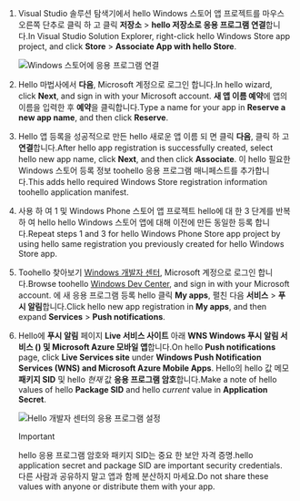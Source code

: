 
1. <span data-ttu-id="cc0f6-101">Visual Studio 솔루션 탐색기에서 hello Windows 스토어 앱 프로젝트를 마우스 오른쪽 단추로 클릭 하 고 클릭 **저장소** > **hello 저장소로 응용 프로그램 연결**합니다.</span><span class="sxs-lookup"><span data-stu-id="cc0f6-101">In Visual Studio Solution Explorer, right-click hello Windows Store app project, and click **Store** > **Associate App with hello Store**.</span></span>

    ![Windows 스토어에 응용 프로그램 연결](./media/app-service-mobile-register-wns/notification-hub-associate-win8-app.png)
2. <span data-ttu-id="cc0f6-103">Hello 마법사에서 **다음**, Microsoft 계정으로 로그인 합니다.</span><span class="sxs-lookup"><span data-stu-id="cc0f6-103">In hello wizard, click **Next**, and sign in with your Microsoft account.</span></span> <span data-ttu-id="cc0f6-104">**새 앱 이름 예약**에 앱의 이름을 입력한 후 **예약**을 클릭합니다.</span><span class="sxs-lookup"><span data-stu-id="cc0f6-104">Type a name for your app in **Reserve a new app name**, and then click **Reserve**.</span></span>
3. <span data-ttu-id="cc0f6-105">Hello 앱 등록을 성공적으로 만든 hello 새로운 앱 이름 되 면 클릭 **다음**, 클릭 하 고 **연결**합니다.</span><span class="sxs-lookup"><span data-stu-id="cc0f6-105">After hello app registration is successfully created, select hello new app name, click **Next**, and then click **Associate**.</span></span> <span data-ttu-id="cc0f6-106">이 hello 필요한 Windows 스토어 등록 정보 toohello 응용 프로그램 매니페스트를 추가합니다.</span><span class="sxs-lookup"><span data-stu-id="cc0f6-106">This adds hello required Windows Store registration information toohello application manifest.</span></span>
4. <span data-ttu-id="cc0f6-107">사용 하 여 1 및 Windows Phone 스토어 앱 프로젝트 hello에 대 한 3 단계를 반복 하 여 hello hello Windows 스토어 앱에 대해 이전에 만든 동일한 등록 합니다.</span><span class="sxs-lookup"><span data-stu-id="cc0f6-107">Repeat steps 1 and 3 for hello Windows Phone Store app project by using hello same registration you previously created for hello Windows Store app.</span></span>  
5. <span data-ttu-id="cc0f6-108">Toohello 찾아보기 [Windows 개발자 센터](https://dev.windows.com/en-us/overview), Microsoft 계정으로 로그인 합니다.</span><span class="sxs-lookup"><span data-stu-id="cc0f6-108">Browse toohello [Windows Dev Center](https://dev.windows.com/en-us/overview), and sign in with your Microsoft account.</span></span> <span data-ttu-id="cc0f6-109">에 새 응용 프로그램 등록 hello 클릭 **My apps**, 펼친 다음 **서비스** > **푸시 알림**합니다.</span><span class="sxs-lookup"><span data-stu-id="cc0f6-109">Click hello new app registration in **My apps**, and then expand **Services** > **Push notifications**.</span></span>
6. <span data-ttu-id="cc0f6-110">Hello에 **푸시 알림** 페이지 **Live 서비스 사이트** 아래 **WNS Windows 푸시 알림 서비스 () 및 Microsoft Azure 모바일 앱**합니다.</span><span class="sxs-lookup"><span data-stu-id="cc0f6-110">On hello **Push notifications** page, click **Live Services site** under **Windows Push Notification Services (WNS) and Microsoft Azure Mobile Apps**.</span></span> <span data-ttu-id="cc0f6-111">Hello의 hello 값 메모 **패키지 SID** 및 hello *현재* 값 **응용 프로그램 암호**합니다.</span><span class="sxs-lookup"><span data-stu-id="cc0f6-111">Make a note of hello values of hello **Package SID** and hello *current*  value in **Application Secret**.</span></span> 

    ![Hello 개발자 센터의 응용 프로그램 설정](./media/app-service-mobile-register-wns/mobile-services-win8-app-push-auth.png)

   > [!IMPORTANT]
   > <span data-ttu-id="cc0f6-113">hello 응용 프로그램 암호와 패키지 SID는 중요 한 보안 자격 증명.</span><span class="sxs-lookup"><span data-stu-id="cc0f6-113">hello application secret and package SID are important security credentials.</span></span> <span data-ttu-id="cc0f6-114">다른 사람과 공유하지 말고 앱과 함께 분산하지 마세요.</span><span class="sxs-lookup"><span data-stu-id="cc0f6-114">Do not share these values with anyone or distribute them with your app.</span></span>
   >
   >
